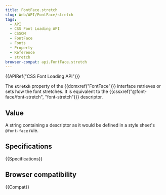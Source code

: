```yaml
---
title: FontFace.stretch
slug: Web/API/FontFace/stretch
tags:
  - API
  - CSS Font Loading API
  - CSSOM
  - FontFace
  - Fonts
  - Property
  - Reference
  - stretch
browser-compat: api.FontFace.stretch
---
```

{{APIRef("CSS Font Loading API")}}

The **`stretch`** property of the
{{domxref("FontFace")}} interface retrieves or sets how the font stretches. It is
equivalent to the {{cssxref("@font-face/font-stretch", "font-stretch")}} descriptor.

## Value

A string containing a descriptor as it would be defined in a style
sheet's `@font-face` rule.

## Specifications

{{Specifications}}

## Browser compatibility

{{Compat}}
